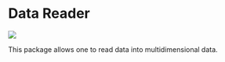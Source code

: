 # Data Reader

![](https://github.com/Metastring/data-reader/workflows/Build/badge.svg)

This package allows one to read data into multidimensional data.